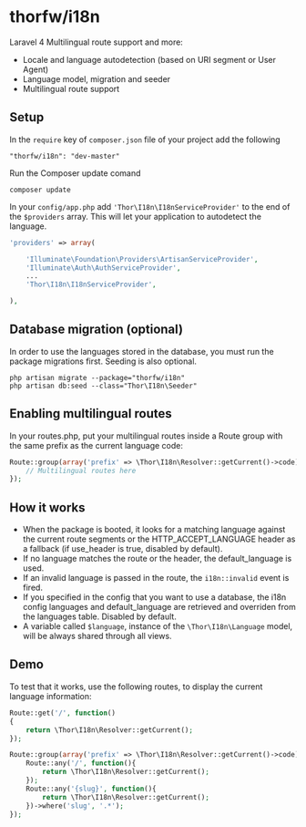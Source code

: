 thorfw/i18n
===========

Laravel 4 Multilingual route support and more:

* Locale and language autodetection (based on URI segment or User Agent)
* Language model, migration and seeder
* Multilingual route support

## Setup

In the `require` key of `composer.json` file of your project add the following

    "thorfw/i18n": "dev-master"

Run the Composer update comand

    composer update

In your `config/app.php` add `'Thor\I18n\I18nServiceProvider'` to the end of the `$providers` array.
This will let your application to autodetect the language.

```php
'providers' => array(

    'Illuminate\Foundation\Providers\ArtisanServiceProvider',
    'Illuminate\Auth\AuthServiceProvider',
    ...
    'Thor\I18n\I18nServiceProvider',

),
```

## Database migration (optional)

In order to use the languages stored in the database, you must run the package migrations first. Seeding is also optional.

    php artisan migrate --package="thorfw/i18n"
    php artisan db:seed --class="Thor\I18n\Seeder"

## Enabling multilingual routes

In your routes.php, put your multilingual routes inside a Route group
with the same prefix as the current language code:

```php
Route::group(array('prefix' => \Thor\I18n\Resolver::getCurrent()->code), function() {
    // Multilingual routes here
});
```

## How it works
* When the package is booted, it looks for a matching language against the current 
route segments or the HTTP_ACCEPT_LANGUAGE header as a fallback (if use_header is true, disabled by default).
* If no language matches the route or the header, the default_language is used.
* If an invalid language is passed in the route, the `i18n::invalid` event is fired.
* If you specified in the config that you want to use a database, the i18n config 
languages and default_language are retrieved and overriden from the languages table. Disabled by default.
* A variable called `$language`, instance of the `\Thor\I18n\Language` model, will be always shared through all views.


## Demo

To test that it works, use the following routes, to display the current language information:

```php
Route::get('/', function()
{
    return \Thor\I18n\Resolver::getCurrent();
});

Route::group(array('prefix' => \Thor\I18n\Resolver::getCurrent()->code), function() {
    Route::any('/', function(){
        return \Thor\I18n\Resolver::getCurrent();
    });
    Route::any('{slug}', function(){
        return \Thor\I18n\Resolver::getCurrent();
    })->where('slug', '.*');
});
```
